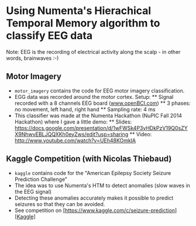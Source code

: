 # Using Numenta's Hierachical Temporal Memory algorithm to classify EEG data
Note: EEG is the recording of electrical activity along the scalp - in other words, brainwaves :-)

## Motor Imagery
* `motor_imagery` contains the code for EEG motor imagery classification.
* EGG data was recorded around the motor cortex. Setup:
** Signal recorded with a 8 channels EEG board (www.openBCI.com)
** 3 phases: no movement, left hand, right hand
** Sampling rate: 4 ms
* This classifier was made at the Numenta Hackathon (NuPIC Fall 2014 Hackathon) where I gave a little demo:
** Slides: https://docs.google.com/presentation/d/1wFWSk4P3yHDkPzV19Q0sZYX9NhwvEBLJQQXKh0eyZws/edit?usp=sharing
** Video: http://www.youtube.com/watch?v=UEh48KOmkIA

## Kaggle Competition (with Nicolas Thiebaud)
* `kaggle` contains code for the "American Epilepsy Society Seizure Prediction Challenge"
* The idea was to use Numenta's HTM to detect anomalies (slow waves in the EEG signal)
* Detecting these anomalies accurately makes it possible to predict seizures so that they can be avoided.
* See competition on [https://www.kaggle.com/c/seizure-prediction][Kaggle]
